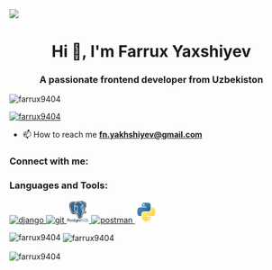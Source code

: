 <img class="MMImage-Origin" src="https://i.pinimg.com/originals/2c/b8/ab/2cb8ab4aa36fc040dc4c34f1b4e3ba33.gif">
<h1 align="center">Hi 👋, I'm Farrux Yaxshiyev</h1>
<h3 align="center">A passionate frontend developer from Uzbekiston</h3>

<p align="left"> <img src="https://komarev.com/ghpvc/?username=farrux9404&label=Profile%20views&color=0e75b6&style=flat" alt="farrux9404" /> </p>

<p align="left"> <a href="https://github.com/ryo-ma/github-profile-trophy"><img src="https://github-profile-trophy.vercel.app/?username=farrux9404" alt="farrux9404" /></a> </p>

- 📫 How to reach me **fn.yakhshiyev@gmail.com**

<h3 align="left">Connect with me:</h3>
<p align="left">
</p>

<h3 align="left">Languages and Tools:</h3>
<p align="left"> <a href="https://www.djangoproject.com/" target="_blank" rel="noreferrer"> <img src="https://cdn.worldvectorlogo.com/logos/django.svg" alt="django" width="40" height="40"/> </a> <a href="https://git-scm.com/" target="_blank" rel="noreferrer"> <img src="https://www.vectorlogo.zone/logos/git-scm/git-scm-icon.svg" alt="git" width="40" height="40"/> </a> <a href="https://www.postgresql.org" target="_blank" rel="noreferrer"> <img src="https://raw.githubusercontent.com/devicons/devicon/master/icons/postgresql/postgresql-original-wordmark.svg" alt="postgresql" width="40" height="40"/> </a> <a href="https://postman.com" target="_blank" rel="noreferrer"> <img src="https://www.vectorlogo.zone/logos/getpostman/getpostman-icon.svg" alt="postman" width="40" height="40"/> </a> <a href="https://www.python.org" target="_blank" rel="noreferrer"> <img src="https://raw.githubusercontent.com/devicons/devicon/master/icons/python/python-original.svg" alt="python" width="40" height="40"/> </a> </p>

<p><img align="left" src="https://github-readme-stats.vercel.app/api/top-langs?username=farrux9404&show_icons=true&locale=en&layout=compact" alt="farrux9404" /></p>

<p>&nbsp;<img align="center" src="https://github-readme-stats.vercel.app/api?username=farrux9404&show_icons=true&locale=en" alt="farrux9404" /></p>

<p><img align="center" src="https://github-readme-streak-stats.herokuapp.com/?user=farrux9404&" alt="farrux9404" /></p>

